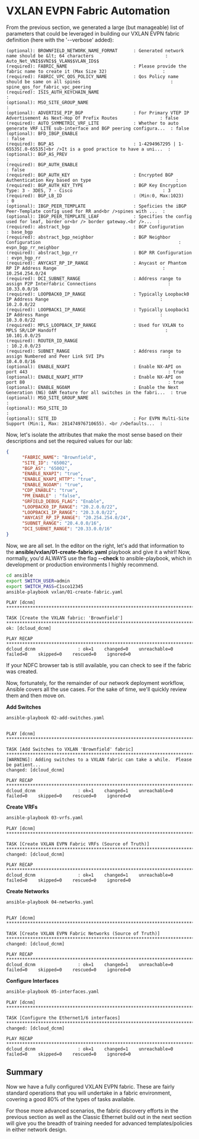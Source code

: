 # VXLAN EVPN Fabric Automation

From the previous section, we generated a large (but manageable) list of parameters that could be leveraged in building our VXLAN EVPN fabric definition (here with the '--verbose' added):

```
(optional): BROWNFIELD_NETWORK_NAME_FORMAT      : Generated network name should be &lt; 64 characters                           : Auto_Net_VNI$$VNI$$_VLAN$$VLAN_ID$$
(required): FABRIC_NAME                         : Please provide the fabric name to create it (Max Size 32)                     : 
(required): FABRIC_VPC_QOS_POLICY_NAME          : Qos Policy name should be same on all spines                                  : spine_qos_for_fabric_vpc_peering
(required): ISIS_AUTH_KEYCHAIN_NAME                                                                                             : 
(optional): MSO_SITE_GROUP_NAME                                                                                                 : 
(optional): ADVERTISE_PIP_BGP                   : For Primary VTEP IP Advertisement As Next-Hop Of Prefix Routes                : false
(required): AUTO_SYMMETRIC_VRF_LITE             : Whether to auto generate VRF LITE sub-interface and BGP peering configura...  : false
(optional): BFD_IBGP_ENABLE                                                                                                     : false
(required): BGP_AS                              : 1-4294967295 | 1-65535[.0-65535]<br />It is a good practice to have a uni...  : 
(optional): BGP_AS_PREV                                                                                                         : 
(required): BGP_AUTH_ENABLE                                                                                                     : false
(required): BGP_AUTH_KEY                        : Encrypted BGP Authentication Key based on type                                : 
(required): BGP_AUTH_KEY_TYPE                   : BGP Key Encryption Type: 3 - 3DES, 7 - Cisco                                  : 3
(required): BGP_LB_ID                           : (Min:0, Max:1023)                                                             : 0
(optional): IBGP_PEER_TEMPLATE                  : Speficies the iBGP Peer-Template config used for RR and<br />spines with ...  : 
(optional): IBGP_PEER_TEMPLATE_LEAF             : Specifies the config used for leaf, border or<br /> border gateway.<br />...  : 
(required): abstract_bgp                        : BGP Configuration                                                             : base_bgp
(required): abstract_bgp_neighbor               : BGP Neighbor Configuration                                                    : evpn_bgp_rr_neighbor
(required): abstract_bgp_rr                     : BGP RR Configuration                                                          : evpn_bgp_rr
(required): ANYCAST_RP_IP_RANGE                 : Anycast or Phantom RP IP Address Range                                        : 10.254.254.0/24
(required): DCI_SUBNET_RANGE                    : Address range to assign P2P Interfabric Connections                           : 10.33.0.0/16
(required): LOOPBACK0_IP_RANGE                  : Typically Loopback0 IP Address Range                                          : 10.2.0.0/22
(required): LOOPBACK1_IP_RANGE                  : Typically Loopback1 IP Address Range                                          : 10.3.0.0/22
(required): MPLS_LOOPBACK_IP_RANGE              : Used for VXLAN to MPLS SR/LDP Handoff                                         : 10.101.0.0/25
(required): ROUTER_ID_RANGE                                                                                                     : 10.2.0.0/23
(required): SUBNET_RANGE                        : Address range to assign Numbered and Peer Link SVI IPs                        : 10.4.0.0/16
(optional): ENABLE_NXAPI                        : Enable NX-API on port 443                                                     : true
(optional): ENABLE_NXAPI_HTTP                   : Enable NX-API on port 80                                                      : true
(optional): ENABLE_NGOAM                        : Enable the Next Generation (NG) OAM feature for all switches in the fabri...  : true
(optional): MSO_SITE_GROUP_NAME                                                                                                 : 
(optional): MSO_SITE_ID                                                                                                         : 
(optional): SITE_ID                             : For EVPN Multi-Site Support (Min:1, Max: 281474976710655). <br />Defaults...  : 
```

Now, let's isolate the attributes that make the most sense based on their descriptions and set the required values for our lab:

```json
{
      "FABRIC_NAME": "Brownfield",
      "SITE_ID": "65002",
      "BGP_AS": "65002",
      "ENABLE_NXAPI": "true",
      "ENABLE_NXAPI_HTTP": "true",
      "ENABLE_NGOAM": "true",
      "CDP_ENABLE": "true",
      "PM_ENABLE" : "false",
      "GRFIELD_DEBUG_FLAG": "Enable",
      "LOOPBACK0_IP_RANGE": "20.2.0.0/22",
      "LOOPBACK1_IP_RANGE": "20.3.0.0/22",
      "ANYCAST_RP_IP_RANGE": "20.254.254.0/24",
      "SUBNET_RANGE": "20.4.0.0/16",
      "DCI_SUBNET_RANGE": "20.33.0.0/16"
}
```

Now, we are all set. In the editor on the right, let's add that information to the **ansible/vxlan/01-create-fabric.yaml** playbook and give it a whirl!  Now, normally, you'd ALWAYS use the flag **--check** to ansible-playbook, which in development or production environments I highly recommend.

```bash
cd ansible
export SWITCH_USER=admin
export SWITCH_PASS=C1sco12345
ansible-playbook vxlan/01-create-fabric.yaml
```

```
PLAY [dcnm] ********************************************************************************************************************************************************************************

TASK [Create the VXLAN fabric: 'Brownfield'] ***********************************************************************************************************************************************
ok: [dcloud_dcnm]

PLAY RECAP *********************************************************************************************************************************************************************************
dcloud_dcnm                : ok=1    changed=0    unreachable=0    failed=0    skipped=0    rescued=0    ignored=0   
```

If your NDFC browser tab is still available, you can check to see if the fabric was created.

Now, fortunately, for the remainder of our network deployment workflow, Ansible covers all the use cases. For the sake of time, we'll quickly review them and then move on.

**Add Switches**

```bash
ansible-playbook 02-add-switches.yaml
```

```

PLAY [dcnm] ********************************************************************************************************************************************************************************

TASK [Add Switches to VXLAN 'Brownfield' fabric] *******************************************************************************************************************************************
[WARNING]: Adding switches to a VXLAN fabric can take a while.  Please be patient...
changed: [dcloud_dcnm]

PLAY RECAP *********************************************************************************************************************************************************************************
dcloud_dcnm                : ok=1    changed=1    unreachable=0    failed=0    skipped=0    rescued=0    ignored=0   
```

**Create VRFs**

```bash
ansible-playbook 03-vrfs.yaml
```

```
PLAY [dcnm] ********************************************************************************************************************************************************************************

TASK [Create VXLAN EVPN Fabric VRFs (Source of Truth)] *************************************************************************************************************************************
changed: [dcloud_dcnm]

PLAY RECAP *********************************************************************************************************************************************************************************
dcloud_dcnm                : ok=1    changed=1    unreachable=0    failed=0    skipped=0    rescued=0    ignored=0   
```

**Create Networks**

```bash
ansible-playbook 04-networks.yaml
```

```

PLAY [dcnm] ********************************************************************************************************************************************************************************

TASK [Create VXLAN EVPN Fabric Networks (Source of Truth)] *********************************************************************************************************************************
changed: [dcloud_dcnm]

PLAY RECAP *********************************************************************************************************************************************************************************
dcloud_dcnm                : ok=1    changed=1    unreachable=0    failed=0    skipped=0    rescued=0    ignored=0   
```

**Configure Interfaces**

```bash
ansible-playbook 05-interfaces.yaml        
```

```
PLAY [dcnm] ********************************************************************************************************************************************************************************

TASK [Configure the Ethernet1/6 interfaces] ************************************************************************************************************************************************
changed: [dcloud_dcnm]

PLAY RECAP *********************************************************************************************************************************************************************************
dcloud_dcnm                : ok=1    changed=1    unreachable=0    failed=0    skipped=0    rescued=0    ignored=0   
```

## Summary

Now we have a fully configured VXLAN EVPN fabric. These are fairly standard operations that you will undertake in a fabric environment, covering a good 80% of the types of tasks available.

For those more advanced scenarios, the fabric discovery efforts in the previous section as well as the Classic Ethernet build out in the next section will give you the breadth of training needed for advanced templates/policies in either network design.
